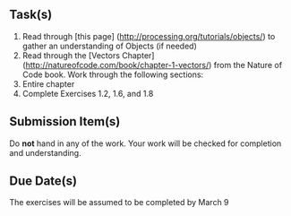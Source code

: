 Task(s)
-------
1. Read through [this page] (http://processing.org/tutorials/objects/) to gather an understanding of Objects (if needed)
2. Read through the [Vectors Chapter] (http://natureofcode.com/book/chapter-1-vectors/) from the Nature of Code book.  Work through the following sections:
  1. Entire chapter
  2. Complete Exercises 1.2, 1.6, and 1.8


Submission Item(s)
------------------
Do **not** hand in any of the work.  Your work will be checked for completion and understanding.

Due Date(s)
-----------
The exercises will be assumed to be completed by March 9
